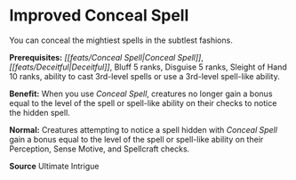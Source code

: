 ﻿---
cssclass: [feats]

---
# Improved Conceal Spell

You can conceal the mightiest spells in the subtlest fashions.

**Prerequisites:** _[[feats/Conceal Spell|Conceal Spell]]_, _[[feats/Deceitful|Deceitful]]_, Bluff 5 ranks, Disguise 5 ranks, Sleight of Hand 10 ranks, ability to cast 3rd-level spells or use a 3rd-level spell-like ability.

**Benefit:** When you use _Conceal Spell_, creatures no longer gain a bonus equal to the level of the spell or spell-like ability on their checks to notice the hidden spell.

**Normal:** Creatures attempting to notice a spell hidden with _Conceal Spell_ gain a bonus equal to the level of the spell or spell-like ability on their Perception, Sense Motive, and Spellcraft checks.

**Source** Ultimate Intrigue